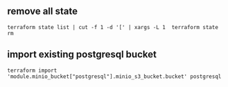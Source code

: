 ## remove all state
```
terraform state list | cut -f 1 -d '[' | xargs -L 1  terraform state rm
```


## import existing postgresql bucket
```
terraform import 'module.minio_bucket["postgresql"].minio_s3_bucket.bucket' postgresql
```
